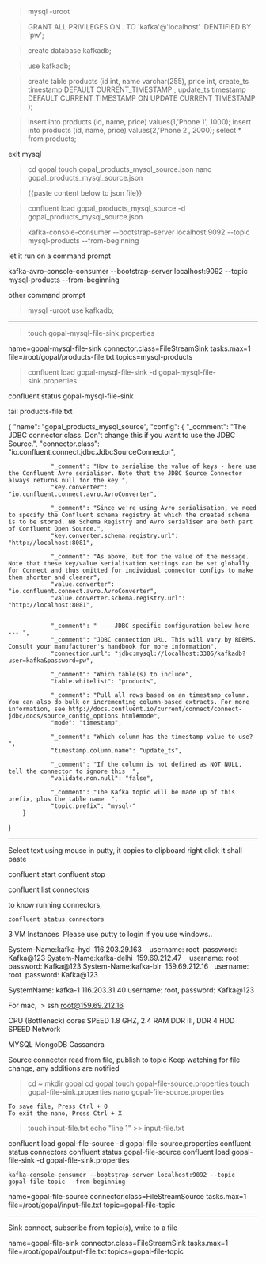 > mysql -uroot

> GRANT ALL PRIVILEGES ON *.* TO 'kafka'@'localhost' IDENTIFIED BY 'pw';

> create database kafkadb;

> use kafkadb;

> create table products (id int, name varchar(255), price int, create_ts timestamp DEFAULT CURRENT_TIMESTAMP , update_ts timestamp DEFAULT CURRENT_TIMESTAMP ON UPDATE CURRENT_TIMESTAMP );

>  insert into products (id, name, price) values(1,'Phone 1', 1000);
>  insert into products (id, name, price) values(2,'Phone 2', 2000);
>  select * from products;

exit mysql

> cd gopal
> touch gopal_products_mysql_source.json
> nano gopal_products_mysql_source.json

> {{paste content below to json file}}

>  confluent load gopal_products_mysql_source -d gopal_products_mysql_source.json

> kafka-console-consumer --bootstrap-server localhost:9092 --topic mysql-products --from-beginning


let it run on a command prompt

kafka-avro-console-consumer --bootstrap-server localhost:9092 --topic mysql-products --from-beginning


other command prompt

> mysql -uroot
  > use kafkadb;
  > 


---
> touch gopal-mysql-file-sink.properties

name=gopal-mysql-file-sink
connector.class=FileStreamSink
tasks.max=1
file=/root/gopal/products-file.txt
topics=mysql-products


> confluent load gopal-mysql-file-sink -d gopal-mysql-file-sink.properties
    
    

confluent status gopal-mysql-file-sink

tail products-file.txt



{
        "name": "gopal_products_mysql_source",
        "config": {
                "_comment": "The JDBC connector class. Don't change this if you want to use the JDBC Source.",
                "connector.class": "io.confluent.connect.jdbc.JdbcSourceConnector",

                "_comment": "How to serialise the value of keys - here use the Confluent Avro serialiser. Note that the JDBC Source Connector always returns null for the key ",
                "key.converter": "io.confluent.connect.avro.AvroConverter",

                "_comment": "Since we're using Avro serialisation, we need to specify the Confluent schema registry at which the created schema is to be stored. NB Schema Registry and Avro serialiser are both part of Confluent Open Source.",
                "key.converter.schema.registry.url": "http://localhost:8081",

                "_comment": "As above, but for the value of the message. Note that these key/value serialisation settings can be set globally for Connect and thus omitted for individual connector configs to make them shorter and clearer",
                "value.converter": "io.confluent.connect.avro.AvroConverter",
                "value.converter.schema.registry.url": "http://localhost:8081",


                "_comment": " --- JDBC-specific configuration below here  --- ",
                "_comment": "JDBC connection URL. This will vary by RDBMS. Consult your manufacturer's handbook for more information",
                "connection.url": "jdbc:mysql://localhost:3306/kafkadb?user=kafka&password=pw",

                "_comment": "Which table(s) to include",
                "table.whitelist": "products",

                "_comment": "Pull all rows based on an timestamp column. You can also do bulk or incrementing column-based extracts. For more information, see http://docs.confluent.io/current/connect/connect-jdbc/docs/source_config_options.html#mode",
                "mode": "timestamp",

                "_comment": "Which column has the timestamp value to use?  ",
                "timestamp.column.name": "update_ts",

                "_comment": "If the column is not defined as NOT NULL, tell the connector to ignore this  ",
                "validate.non.null": "false",

                "_comment": "The Kafka topic will be made up of this prefix, plus the table name  ",
                "topic.prefix": "mysql-"
        }
}











----------------

Select text using mouse in putty, it copies to clipboard 
right click it shall paste

confluent start
confluent stop

  confluent list connectors
  
  to know running connectors,
    
    confluent status connectors

3 VM Instances  Please use putty to login if you use windows..

System-Name:kafka-hyd     116.203.29.163	      username: root     password: Kafka@123
System-Name:kafka-delhi     159.69.212.47	      username: root   password: Kafka@123 
System-Name:kafka-blr     159.69.212.16      username: root     password: Kafka@123


SystemName: kafka-1   116.203.31.40 username: root, password: Kafka@123

For mac,  > ssh root@159.69.212.16

CPU (Bottleneck)
 cores 
 SPEED 1.8 GHZ, 2.4
 RAM DDR III, DDR 4
 HDD SPEED
 Network

 MYSQL
 MongoDB
 Cassandra

 
 Source connector read from file, publish to topic
  Keep watching for file change, any additions are notified

> cd ~
> mkdir gopal
> cd gopal
> touch gopal-file-source.properties
> touch gopal-file-sink.properties
> nano gopal-file-source.properties
  
    To save file, Press Ctrl + O
    To exit the nano, Press Ctrl + X
    
> touch input-file.txt
> echo "line 1" >> input-file.txt

    
    
confluent load gopal-file-source -d gopal-file-source.properties
confluent status connectors
confluent status gopal-file-source
confluent load gopal-file-sink -d gopal-file-sink.properties




    kafka-console-consumer --bootstrap-server localhost:9092 --topic gopal-file-topic --from-beginning



name=gopal-file-source
connector.class=FileStreamSource
tasks.max=1
file=/root/gopal/input-file.txt
topic=gopal-file-topic


---
  
  Sink connect, subscribe from topic(s), write to a file
  
name=gopal-file-sink
connector.class=FileStreamSink
tasks.max=1
file=/root/gopal/output-file.txt
topics=gopal-file-topic

